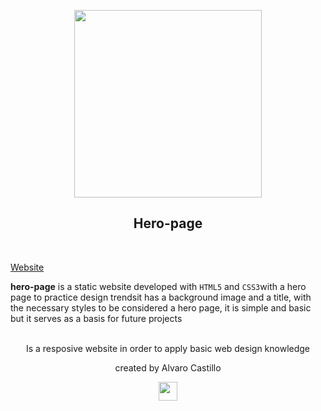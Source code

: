   <p align="center">
  <a href="https://github.com/Mrbanano"><img src="https://i.postimg.cc/LsGWHmqz/undraw-portfolio-website-lidw.png" height="300"></a>
</p>
</p>
<p align="center">
<h2 align="center">Hero-page</h3>
<br>
</p>

[Website](https://mrbanano.github.io/Hero-page/index.html)

 **hero-page** is a static website developed with `HTML5` and `CSS3`with a hero page to practice design trendsit has a background image and a title, with the necessary styles to be considered a hero page, it is simple and basic but it serves as a basis for future projects
<p align="center">
<br>
 Is a resposive website in order to apply basic web design knowledge
 <br>
 <p align="center">created by Alvaro Castillo</p>
 </p>



<p align="center">
  <a href="https://github.com/Mrbanano"><img src="https://i.postimg.cc/fT7JqqM3/blanco2.png" height="30"></a>
</p>
